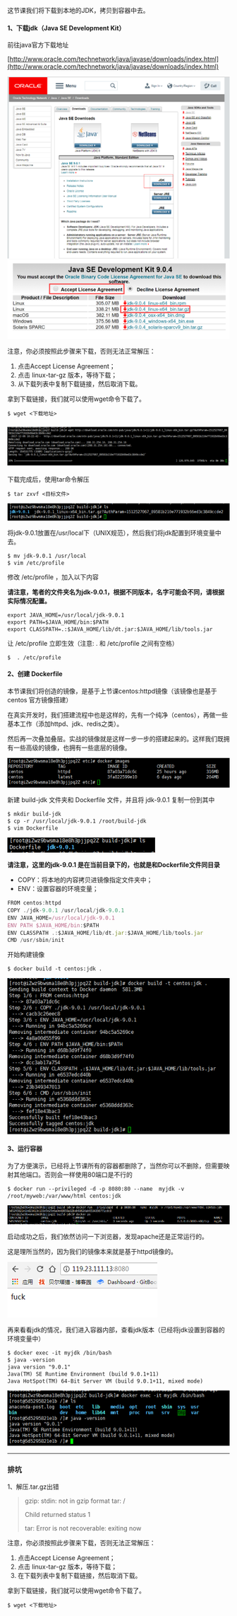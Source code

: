 这节课我们将下载到本地的JDK，拷贝到容器中去。

#### 1、下载jdk（Java SE Development Kit）

前往java官方下载地址

[http://www.oracle.com/technetwork/java/javase/downloads/index.html](http://www.oracle.com/technetwork/java/javase/downloads/index.html)

![](/assets/65555import.png)![](/assets/zasdijijaisdj2183import.png)

注意，你必须按照此步骤来下载，否则无法正常解压：

1. 点击Accept License Agreement；
2. 点击 linux-tar-gz 版本，等待下载；
3. 从下载列表中复制下载链接，然后取消下载。

拿到下载链接，我们就可以使用wget命令下载了。

```
$ wget <下载地址>
```

### ![](/assets/123123123.png)

下载完成后，使用tar命令解压

```
$ tar zxvf <目标文件>
```

![](/assets/1212123123import.png)

将jdk-9.0.1放置在/usr/local下（UNIX规范），然后我们将jdk配置到环境变量中去。

```
$ mv jdk-9.0.1 /usr/local
$ vim /etc/profile
```

修改 /etc/profile ，加入以下内容

**请注意，笔者的文件夹名为jdk-9.0.1，根据不同版本，名字可能会不同，请根据实际情况配置。**

```
export JAVA_HOME=/usr/local/jdk-9.0.1
export PATH=$JAVA_HOME/bin:$PATH
export CLASSPATH=.:$JAVA_HOME/lib/dt.jar:$JAVA_HOME/lib/tools.jar
```

让 /etc/profile 立即生效（注意: . 和 /etc/profile 之间有空格）

```
$  . /etc/profile
```

#### 2、创建 Dockerfile

本节课我们将创造的镜像，是基于上节课centos:httpd镜像（该镜像也是基于 centos 官方镜像搭建）

在真实开发时，我们搭建流程中也是这样的，先有一个纯净（centos），再做一些基本工作（添加httpd、jdk、redis之类）。

然后再一次叠加叠层。实战的镜像就是这样一步一步的搭建起来的。这样我们既拥有一些高级的镜像，也拥有一些底层的镜像。

![](/assets/34345345import.png)

新建 build-jdk 文件夹和 Dockerfile 文件，并且将 jdk-9.0.1 复制一份到其中

```
$ mkdir build-jdk
$ cp -r /usr/local/jdk-9.0.1 /root/build-jdk
$ vim Dockerfile
```

![](/assets/45346import.png)

**请注意，这里的jdk-9.0.1 是在当前目录下的，也就是和Dockerfile文件同目录**

* COPY：将本地的内容拷贝进镜像指定文件夹中；
* ENV：设置容器的环境变量；

```js
FROM centos:httpd 
COPY ./jdk-9.0.1 /usr/local/jdk-9.0.1
ENV JAVA_HOME=/usr/local/jdk-9.0.1
ENV PATH $JAVA_HOME/bin:$PATH
ENV CLASSPATH .:$JAVA_HOME/lib/dt.jar:$JAVA_HOME/lib/tools.jar
CMD /usr/sbin/init
```

开始构建镜像

```
$ docker build -t centos:jdk .
```

![](/assets/141142123import.png)

#### 3、运行容器

为了方便演示，已经将上节课所有的容器都删除了，当然你可以不删除，但需要映射其他端口。否则会一样使用80端口是不行的

```
$ docker run --privileged -d -p 8080:80 --name  myjdk -v /root/myweb:/var/www/html centos:jdk
```

![](/assets/231234342234342import.png)

启动成功之后，我们依然访问一下浏览器，发现apache还是正常运行的。

这是理所当然的，因为我们的镜像本来就是基于httpd镜像的。

![](/assets/23123123123import.png)

再来看看jdk的情况，我们进入容器内部，查看jdk版本（已经将jdk设置到容器的环境变量中）

```
$ docker exec -it myjdk /bin/bash
$ java -version
java version "9.0.1"
Java(TM) SE Runtime Environment (build 9.0.1+11)
Java HotSpot(TM) 64-Bit Server VM (build 9.0.1+11, mixed mode)
```

![](/assets/16735468import.png)

---

### 排坑

1、解压.tar.gz出错

> gzip: stdin: not in gzip format tar: /
>
> Child returned status 1
>
> tar: Error is not recoverable: exiting now

注意，你必须按照此步骤来下载，否则无法正常解压：

1. 点击Accept License Agreement；
2. 点击 linux-tar-gz 版本，等待下载；
3. 在下载列表中复制下载链接，然后取消下载。

拿到下载链接，我们就可以使用wget命令下载了。

```
$ wget <下载地址>
```



